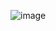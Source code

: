 ![image](https://user-images.githubusercontent.com/40690927/137767193-5bdda8bc-47ee-4ee1-a4f6-40a906286d16.png)
